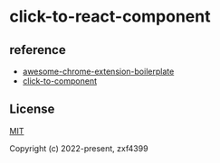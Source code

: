 # click-to-react-component

## reference

- [awesome-chrome-extension-boilerplate](https://github.com/tjx666/awesome-chrome-extension-boilerplate)
- [click-to-component](https://github.com/ericclemmons/click-to-component)

## License

[MIT](https://opensource.org/licenses/MIT)

Copyright (c) 2022-present, zxf4399
